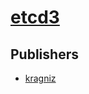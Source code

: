 # [etcd3](https://pypi.org/project/etcd3)



## Publishers
- [kragniz](https://pypi.org/user/kragniz)

